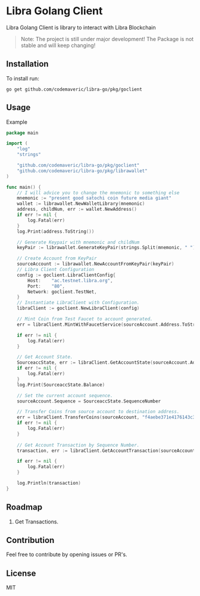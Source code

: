 # Libra Golang Client
Libra Golang Client is library to interact with Libra Blockchain

> Note: The project is still under major development! The Package is not stable and will keep changing!

## Installation
To install run:

`go get github.com/codemaveric/libra-go/pkg/goclient`



## Usage
Example

```Go
package main

import (
	"log"
	"strings"

	"github.com/codemaveric/libra-go/pkg/goclient"
	"github.com/codemaveric/libra-go/pkg/librawallet"
)

func main() {
 	// I will advice you to change the mnemonic to something else
	mnemonic := "present good satochi coin future media giant"
	wallet := librawallet.NewWalletLibrary(mnemonic)
	address, childNum, err := wallet.NewAddress()
	if err != nil {
		log.Fatal(err)
	}
	log.Print(address.ToString())

	// Generate Keypair with mnemonic and childNum
	keyPair := librawallet.GenerateKeyPair(strings.Split(mnemonic, " "), childNum)

	// Create Account from KeyPair
	sourceAccount := librawallet.NewAccountFromKeyPair(keyPair)
	// Libra Client Configuration
	config := goclient.LibraClientConfig{
		Host:    "ac.testnet.libra.org",
		Port:    "80",
		Network: goclient.TestNet,
	}
	// Instantiate LibraClient with Configuration.
	libraClient := goclient.NewLibraClient(config)

	// Mint Coin from Test Faucet to account generated.
	err = libraClient.MintWithFaucetService(sourceAccount.Address.ToString(), 500000000, true)

	if err != nil {
		log.Fatal(err)
	}

	// Get Account State.
	SourceaccState, err := libraClient.GetAccountState(sourceAccount.Address.ToString())
	if err != nil {
		log.Fatal(err)
	}
	log.Print(SourceaccState.Balance)

	// Set the current account sequence.
	sourceAccount.Sequence = SourceaccState.SequenceNumber

	// Transfer Coins from source account to destination address.
	err = libraClient.TransferCoins(sourceAccount, "f4aebe371e4176143c3409122d0adf43c0e00a6552b5b0ae9980d8981fcd0221", 11000000, 0, 10000, true)
	if err != nil {
		log.Fatal(err)
	}
	
	// Get Account Transaction by Sequence Number.
	transaction, err := libraClient.GetAccountTransaction(sourceAccount.Address.ToString(), 0, true)

	if err != nil {
		log.Fatal(err)
	}

	log.Println(transaction)
}

```

## Roadmap

1) Get Transactions.

## Contribution
Feel free to contribute by opening issues or PR's.

## License
MIT

